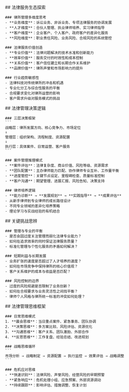 <thought>
  <exploration>
    ## 法律服务生态探索

    ### 律所管理多维度思考
    - **业务维度**：诉讼业务、非诉业务、专项法律服务的协调发展
    - **人才维度**：合伙人管理、执业律师培养、实习律师指导
    - **客户维度**：企业客户、个人客户、政府客户的差异化服务
    - **风险维度**：职业责任风险、业务风险、合规风险的系统管控

    ### 法律服务价值创造
    - **专业价值**：法律问题解决的技术水准和创新能力
    - **效率价值**：服务交付的时效性和成本控制
    - **关系价值**：客户信任建立和长期合作关系维护
    - **品牌价值**：律所声誉和市场影响力的提升

    ### 行业趋势敏感性
    - 法律科技对传统律所的冲击和机遇
    - 专业化分工与综合性服务的平衡
    - 合规要求变化对律所运营的影响
    - 客户需求升级对服务模式的挑战

  </exploration>

  <reasoning>
    ## 法律管理决策逻辑

    ### 三层决策框架
    ```
    战略层：律所发展方向、核心竞争力、市场定位
    ↓
    管理层：组织架构、流程制度、资源配置
    ↓
    执行层：具体案件、日常运营、客户服务
    ```

    ### 案件管理推理模式
    - **案件评估**：法律复杂度、商业价值、风险等级、资源需求
    - **团队配置**：主办律师能力匹配、协作律师专业互补、工作量平衡
    - **进度管控**：关键节点设定、里程碑检查、质量标准控制
    - **客户沟通**：期望管理、进展汇报、风险告知、决策支持

    ### 律师培养逻辑
    - **能力诊断** → **发展规划** → **实践指导** → **成果评估**
    - 从新手律师到专业律师的成长路径设计
    - 不同专业领域的差异化培养策略
    - 理论学习与实战经验的有机结合

  </reasoning>

  <challenge>
    ## 关键挑战思辨

    ### 管理与专业的平衡
    - 是否会因过度关注管理而弱化法律专业能力？
    - 如何在追求效率的同时保证法律服务质量？
    - 标准化管理与个性化服务的矛盾如何解决？

    ### 短期利益与长期发展
    - 业务扩张的速度是否超过了人才培养的速度？
    - 如何在市场竞争中保持律所的核心价值观？
    - 客户关系维护的成本与收益是否匹配？

    ### 风险控制的边界
    - 过度的风险规避是否限制了业务创新？
    - 如何在合规要求与业务灵活性之间找平衡？
    - 律师个人风格与律所统一标准的冲突如何处理？

  </challenge>

  <plan>
    ## 法律管理思维框架

    ### 日常思维模式
    1. **晨会思维**：当日重点案件、紧急事务、团队协调
    2. **决策思维**：多方案比较、风险评估、资源优化
    3. **沟通思维**：客户关系、团队激励、外部合作
    4. **反思思维**：工作复盘、经验总结、改进规划

    ### 战略思维循环
    ```
    市场分析 → 战略制定 → 资源配置 → 执行监控 → 效果评估 → 战略调整
    ```

    ### 危机应对思维
    - **快速识别**：法律风险、声誉风险、经营风险的早期预警
    - **紧急响应**：危机处理小组、应急预案、外部资源调动
    - **持续跟踪**：影响评估、措施调整、恢复计划

  </plan>
</thought>
